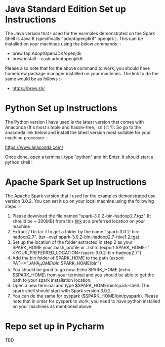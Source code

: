 # Java Standard Edition Set up Instructions

The Java version that I used for the examples demonstrated on the Spark Shell is Java 8 (specifically "adoptopenjdk8" openjdk ). This can be installed on your machines using the below commands :-

- brew tap AdoptOpenJDK/openjdk
- brew install --cask adoptopenjdk8

Please also note that for the above command to work, you should have homebrew package manager installed on your machines. The link to do the same would be as follows :-

- https://brew.sh/

# Python Set up Instructions
The Python version I have used is the latest version  that comes with Anaconda (It's most simple and hassle-free, isn't it ?). So go to the anaconda link below and install the latest version most suitable for your machine processor :-

https://www.anaconda.com/

Once done, open a terminal, type "python" and hit Enter. It should start a python shell !

# Apache Spark Set up Instructions

The Apache Spark version that I used for the examples demonstrated use version 3.0.2. You can set it up on your local machine using the following steps :-

1. Please download the file named "spark-3.0.2-bin-hadoop2.7.tgz" (It should be ~ 200MB) from this [link](https://archive.apache.org/dist/spark/spark-3.0.2/) at a preferred location on your machine
2. Extract / Un tar it to get a folder by the name "spark-3.0.2-bin-hadoop2.7". (tar –xvzf spark-3.0.2-bin-hadoop2.7-hive1.2.tgz)
3. Set up the location of the folder extracted in step 2 as your SPARK_HOME your .bash_profile or .zshrc (export SPARK_HOME="<YOUR_PREFERRED_LOCATION>/spark-3.0.2-bin-hadoop2.7")
4. Add the bin folder of SPARK_HOME to the path (export PATH="$JAVA_HOME/bin:$SPARK_HOME/bin")
5. You should be good to go now. Echo SPARK_HOME (echo $SPARK_HOME) from your terminal and you should be able to get the path to your spark installation location.
6. Open a new terminal and type $SPARK_HOME/bin/spark-shell. The spark shell should start with Spark version 3.0.2. 
7. You can do the same for pyspark ($SPARK_HOME/bin/pyspark). Please note that in order for pyspark to work, you need to have python installed on your machines as mentioned above

# Repo set up in Pycharm
TBD


